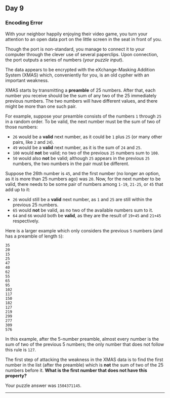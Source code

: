 ## Day 9

### Encoding Error

With your neighbor happily enjoying their video game, you turn your attention to an open data port 
on the little screen in the seat in front of you.

Though the port is non-standard, you manage to connect it to your computer through the clever use 
of several paperclips. Upon connection, the port outputs a series of numbers (_your puzzle input_).

The data appears to be encrypted with the eXchange-Masking Addition System (XMAS) which, 
conveniently for you, is an old cypher with an important weakness.

XMAS starts by transmitting a **preamble** of 25 numbers. After that, each number you receive 
should be the sum of any two of the 25 immediately previous numbers. The two numbers will 
have different values, and there might be more than one such pair.

For example, suppose your preamble consists of the numbers `1` through `25` in a random order. 
To be valid, the next number must be the sum of two of those numbers:

- `26` would be a **valid** next number, as it could be `1` plus `25` (or many other pairs, like `2` and `24`).
- `49` would be a **valid** next number, as it is the sum of `24` and `25`.
- `100` would **not** be valid; no two of the previous `25` numbers sum to `100`.
- `50` would also **not** be valid; although `25` appears in the previous `25` numbers, the two numbers in the pair must be different.

Suppose the 26th number is `45`, and the first number (no longer an option, as it is more than 25 
numbers ago) was `20`. Now, for the next number to be valid, there needs to be some pair of numbers 
among `1-19`, `21-25`, or `45` that add up to it:

- `26` would still be a **valid** next number, as `1` and `25` are still within the previous 25 numbers.
- `65` would **not** be valid, as no two of the available numbers sum to it.
- `64` and `66` would both be **valid**, as they are the result of `19+45` and `21+45` respectively.

Here is a larger example which only considers the previous `5` numbers (and has a preamble of length `5`):

```
35
20
15
25
47
40
62
55
65
95
102
117
150
182
127
219
299
277
309
576
```

In this example, after the 5-number preamble, almost every number is the sum of two of the previous 
5 numbers; the only number that does not follow this rule is `127`.

The first step of attacking the weakness in the XMAS data is to find the first number in the list (after the 
preamble) which is **not** the sum of two of the 25 numbers before it. 
**What is the first number that does not have this property?**

Your puzzle answer was `1504371145`.

---
